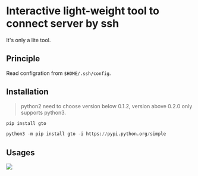 # Interactive light-weight tool to connect server by ssh

It's only a lite tool.

## Principle
Read configration from `$HOME/.ssh/config`.

## Installation
> python2 need to choose version below 0.1.2, version above 0.2.0 only supports python3.

```python
pip install gto
```

```python
python3 -m pip install gto -i https://pypi.python.org/simple
```

## Usages
![](https://gitee.com/echohiyang/markdown-images/raw/master/kLYEjD.jpg)
